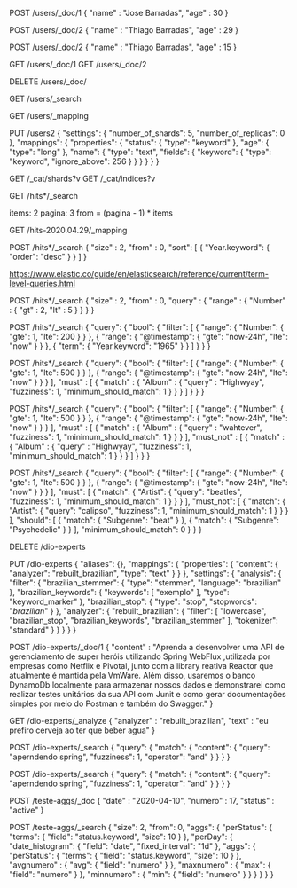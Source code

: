 POST /users/_doc/1
{
  "name" : "Jose  Barradas",
  "age" : 30
}

POST /users/_doc/2
{
  "name" : "Thiago Barradas",
  "age" : 29
}

POST /users/_doc/2
{
  "name" : "Thiago Barradas",
  "age" : 15
}

GET /users/_doc/1
GET /users/_doc/2

DELETE /users/_doc/<id>

GET /users/_search

GET /users/_mapping

PUT /users2
{
  "settings": {
    "number_of_shards": 5,
    "number_of_replicas": 0
  }, 
  "mappings": {
    "properties": {
      "status": {
        "type": "keyword"
      },
      "age": {
        "type": "long"
      },
      "name": {
        "type": "text",
        "fields": {
          "keyword": {
            "type": "keyword",
            "ignore_above": 256
          }
        }
      }
    }
  }
}

GET /_cat/shards?v
GET /_cat/indices?v

GET /hits*/_search

items: 2
pagina: 3
from = (pagina - 1) * items

GET /hits-2020.04.29/_mapping

POST /hits*/_search
{
  "size" : 2,
  "from" : 0,
  "sort": [
    {
      "Year.keyword": {
        "order": "desc"
      }
    }
  ]
}

https://www.elastic.co/guide/en/elasticsearch/reference/current/term-level-queries.html

POST /hits*/_search
{
  "size" : 2,
  "from" : 0,
  "query" : {
    "range" : {
      "Number" : {
        "gt" : 2,
        "lt" : 5
      }
    } 
  }
}

POST /hits*/_search
{
  "query": {
    "bool": {
      "filter": [
        {
          "range": {
            "Number": {
              "gte": 1,
              "lte": 200
            }
          }
        },
        {
          "range": {
            "@timestamp": {
              "gte": "now-24h",
              "lte": "now"
            }
          }
        },
        {
          "term": {
            "Year.keyword": "1965"
          }
        }
      ]
    }
  }
}

POST /hits*/_search
{
  "query": {
    "bool": {
      "filter": [
        {
          "range": {
            "Number": {
              "gte": 1,
              "lte": 500
            }
          }
        },
        {
          "range": {
            "@timestamp": {
              "gte": "now-24h",
              "lte": "now"
            }
          }
        }
      ],
      "must" : [
        {
          "match" : {
            "Album" : {
                "query" : "Highwyay",
                "fuzziness": 1, 
                "minimum_should_match": 1
            }
          }
        }
      ]
    }
  }
}


POST /hits*/_search
{
  "query": {
    "bool": {
      "filter": [
        {
          "range": {
            "Number": {
              "gte": 1,
              "lte": 500
            }
          }
        },
        {
          "range": {
            "@timestamp": {
              "gte": "now-24h",
              "lte": "now"
            }
          }
        }
      ],
      "must" : [
        {
          "match" : {
            "Album" : {
                "query" : "wahtever",
                "fuzziness": 1, 
                "minimum_should_match": 1
            }
          }
        }
      ],
      "must_not" : [
        {
          "match" : {
            "Album" : {
                "query" : "Highwyay",
                "fuzziness": 1, 
                "minimum_should_match": 1
            }
          }
        }
      ]
    }
  }
}

POST /hits*/_search
{
  "query": {
    "bool": {
      "filter": [
        {
          "range": {
            "Number": {
              "gte": 1,
              "lte": 500
            }
          }
        },
        {
          "range": {
            "@timestamp": {
              "gte": "now-24h",
              "lte": "now"
            }
          }
        }
      ],
      "must": [
        {
          "match": {
            "Artist": {
              "query": "beatles",
              "fuzziness": 1,
              "minimum_should_match": 1
            }
          }
        }
      ],
      "must_not": [
        {
          "match": {
            "Artist": {
              "query": "calipso",
              "fuzziness": 1,
              "minimum_should_match": 1
            }
          }
        }
      ],
      "should": [
        {
          "match": {
            "Subgenre": "beat"
          }
        },
        {
          "match": {
            "Subgenre": "Psychedelic"
          }
        }
      ],
      "minimum_should_match": 0
    }
  }
}

DELETE /dio-experts

PUT /dio-experts
{
  "aliases": {},
  "mappings": {
    "properties": {
      "content": {
        "analyzer": "rebuilt_brazilian",
        "type": "text"
      }
    }
  },
  "settings": {
    "analysis": {
      "filter": {
        "brazilian_stemmer": {
          "type": "stemmer",
          "language": "brazilian"
        },
        "brazilian_keywords": {
          "keywords": [
            "exemplo"
          ],
          "type": "keyword_marker"
        },
        "brazilian_stop": {
          "type": "stop",
          "stopwords": "_brazilian_"
        }
      },
      "analyzer": {
        "rebuilt_brazilian": {
          "filter": [
            "lowercase",
            "brazilian_stop",
            "brazilian_keywords",
            "brazilian_stemmer"
          ],
          "tokenizer": "standard"
        }
      }
    }
  }
}


POST /dio-experts/_doc/1
{
  "content" : "Aprenda a desenvolver uma API de gerenciamento de super heróis utilizando Spring WebFlux ,utilizada por empresas como Netflix e Pivotal, junto com a library reativa Reactor que atualmente é mantida pela VmWare. Além disso, usaremos o banco DynamoDb localmente para armazenar nossos dados e demonstrarei como realizar testes unitários da sua API com Junit e como gerar documentações simples por meio do Postman e também do Swagger."
}

GET /dio-experts/_analyze
{
  "analyzer" : "rebuilt_brazilian",
  "text" : "eu prefiro cerveja ao ter que beber agua"
}

POST /dio-experts/_search
{
  "query": {
    "match": {
      "content": {
        "query": "aperndendo spring",
        "fuzziness": 1, 
        "operator": "and"
      }
    }
  }
}


POST /dio-experts/_search
{
  "query": {
    "match": {
      "content": {
        "query": "aperndendo spring",
        "fuzziness": 1, 
        "operator": "and"
      }
    }
  }
}

POST /teste-aggs/_doc
{
  "date" : "2020-04-10",
  "numero" : 17,
  "status" : "active"
}

POST /teste-aggs/_search
{
  "size": 2,
  "from": 0,
  "aggs": {
    "perStatus": {
      "terms": {
        "field": "status.keyword",
        "size": 10
      }
    },
    "perDay": {
      "date_histogram": {
        "field": "date",
        "fixed_interval": "1d"
      },
      "aggs": {
        "perStatus": {
          "terms": {
            "field": "status.keyword",
            "size": 10
          }
        },
        "avgnumero" : {
          "avg": {
            "field": "numero"
          }
        },
        "maxnumero" : {
          "max": {
            "field": "numero"
          }
        },
        "minnumero" : {
          "min": {
            "field": "numero"
          }
        }
      }
    }
  }
}